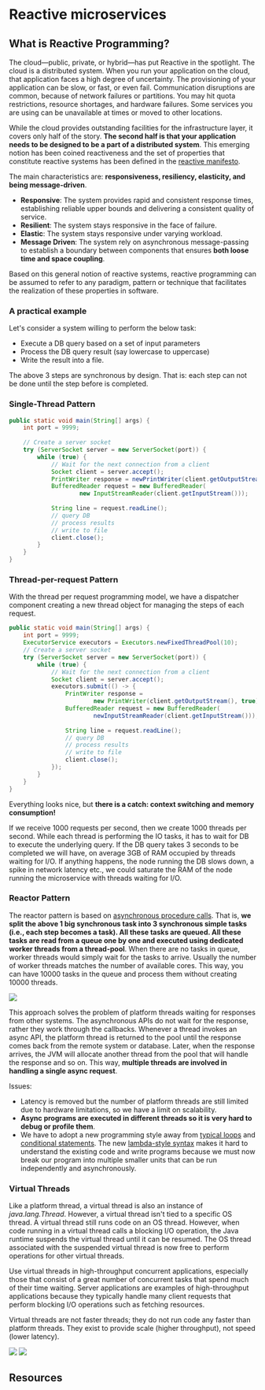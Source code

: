 # Reactive microservices

## What is Reactive Programming?
The cloud—public, private, or hybrid—has put Reactive in the spotlight. The cloud is a distributed system. When you run your application on the cloud, that application faces a high degree of uncertainty. The provisioning of your application can be slow, or fast, or even fail. Communication disruptions are common, because of network failures or partitions. You may hit quota restrictions, resource shortages, and hardware failures. Some services you are using can be unavailable at times or moved to other locations. 

While the cloud provides outstanding facilities for the infrastructure layer, it covers only half of the story. **The second half is that your application needs to be designed to be a part of a distributed system**. This emerging notion has been coined reactiveness and the set of properties that constitute reactive systems has been defined in the [reactive manifesto](https://www.reactivemanifesto.org/). 

The main characteristics are: **responsiveness, resiliency, elasticity, and being message-driven**. 
* **Responsive**: The system provides rapid and consistent response times, establishing reliable upper bounds and delivering a consistent quality of service.
* **Resilient**: The system stays responsive in the face of failure.
* **Elastic**: The system stays responsive under varying workload.
* **Message Driven**: The system rely on asynchronous message-passing to establish a boundary between components that ensures **both loose time and space coupling**.

Based on this general notion of reactive systems, reactive programming can be assumed to refer to any paradigm, pattern or technique that facilitates the realization of these properties in software.

### A practical example
Let's consider a system willing to perform the below task:

* Execute a DB query based on a set of input parameters
* Process the DB query result (say lowercase to uppercase)
* Write the result into a file.

The above 3 steps are synchronous by design. That is: each step can not be done until the step before is completed.

### Single-Thread Pattern

```java
public static void main(String[] args) {
    int port = 9999;
    
    // Create a server socket
    try (ServerSocket server = new ServerSocket(port)) {
        while (true) {
            // Wait for the next connection from a client
            Socket client = server.accept();
            PrintWriter response = newPrintWriter(client.getOutputStream(), true);
            BufferedReader request = new BufferedReader(
                    new InputStreamReader(client.getInputStream()));
            
            String line = request.readLine();
            // query DB
            // process results
            // write to file
            client.close();
        }
    }
}
```

### Thread-per-request Pattern
With the thread per request programming model, we have a dispatcher component creating a new thread object for managing the steps of each request. 

```java
public static void main(String[] args) {
    int port = 9999;
    ExecutorService executors = Executors.newFixedThreadPool(10);
    // Create a server socket
    try (ServerSocket server = new ServerSocket(port)) {
        while (true) {
            // Wait for the next connection from a client
            Socket client = server.accept();
            executors.submit(() -> {
                PrintWriter response =
                        new PrintWriter(client.getOutputStream(), true);
                BufferedReader request = new BufferedReader(
                        newInputStreamReader(client.getInputStream()));
                
                String line = request.readLine();
                // query DB
                // process results
                // write to file
                client.close();
            });
        }
    }
}
```

Everything looks nice, but **there is a catch: context switching and memory consumption!**

If we receive 1000 requests per second, then we create 1000 threads per second. While each thread is performing the IO tasks, it has to wait for DB to execute the underlying query. If the DB query takes 3 seconds to be completed we will have, on average 3GB of RAM occupied by threads waiting for I/O. If anything happens, the node running the DB slows down, a spike in network latency etc., we could saturate the RAM of the node running the microservice with threads waiting for I/O.

### Reactor Pattern
The reactor pattern is based on [asynchronous procedure calls](https://en.wikipedia.org/wiki/Asynchronous_procedure_call). That is, **we split the above 1 big synchronous task into 3 synchronous simple tasks (i.e., each step becomes a task). All these tasks are queued. All these tasks are read from a queue one by one and executed using dedicated worker threads from a thread-pool**. When there are no tasks in queue, worker threads would simply wait for the tasks to arrive. Usually the number of worker threads matches the number of available cores. This way, you can have 10000 tasks in the queue and process them without creating 10000 threads.

![](images/threads-reactor-pattern.png)

This approach solves the problem of platform threads waiting for responses from other systems. The asynchronous APIs do not wait for the response, rather they work through the callbacks. Whenever a thread invokes an async API, the platform thread is returned to the pool until the response comes back from the remote system or database. Later, when the response arrives, the JVM will allocate another thread from the pool that will handle the response and so on. This way, **multiple threads are involved in handling a single async request**.

Issues:
* Latency is removed but the number of platform threads are still limited due to hardware limitations, so we have a limit on scalability.
* **Async programs are executed in different threads so it is very hard to debug or profile them**. 
* We have to adopt a new programming style away from [typical loops](https://howtodoinjava.com/java/flow-control/enhanced-for-each-loop-in-java/) and [conditional statements](https://howtodoinjava.com/java/flow-control/control-flow-statements/). The new [lambda-style syntax](https://howtodoinjava.com/java8/lambda-expressions/) makes it hard to understand the existing code and write programs because we must now break our program into multiple smaller units that can be run independently and asynchronously.


### Virtual Threads
Like a platform thread, a virtual thread is also an instance of *java.lang.Thread*. However, a virtual thread isn't tied to a specific OS thread. A virtual thread still runs code on an OS thread. However, when code running in a virtual thread calls a blocking I/O operation, the Java runtime suspends the virtual thread until it can be resumed. The OS thread associated with the suspended virtual thread is now free to perform operations for other virtual threads.

Use virtual threads in high-throughput concurrent applications, especially those that consist of a great number of concurrent tasks that spend much of their time waiting. Server applications are examples of high-throughput applications because they typically handle many client requests that perform blocking I/O operations such as fetching resources.

Virtual threads are not faster threads; they do not run code any faster than platform threads. They exist to provide scale (higher throughput), not speed (lower latency).

![](images/threads-virtual-threads-mapped-to-carrier-threads.png)
![](images/threads-multiple-virtual-threads-mapped-to-one-carrier-thread.png)

## Resources
